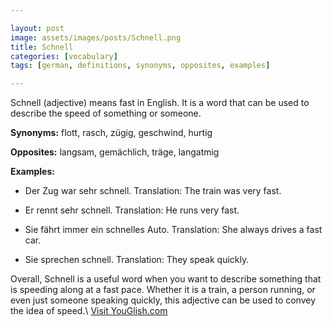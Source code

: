 ```yaml
---

layout: post
image: assets/images/posts/Schnell.png
title: Schnell
categories: [vocabulary]
tags: [german, definitions, synonyms, opposites, examples]

---
```


Schnell (adjective) means fast in English. It is a word that can be used to describe the speed of something or someone.

**Synonyms:** flott, rasch, zügig, geschwind, hurtig

**Opposites:** langsam, gemächlich, träge, langatmig

**Examples:**

- Der Zug war sehr schnell.
  Translation: The train was very fast.

- Er rennt sehr schnell.
  Translation: He runs very fast.

- Sie fährt immer ein schnelles Auto.
  Translation: She always drives a fast car.

- Sie sprechen schnell.
  Translation: They speak quickly.

Overall, Schnell is a useful word when you want to describe something that is speeding along at a fast pace. Whether it is a train, a person running, or even just someone speaking quickly, this adjective can be used to convey the idea of speed.\ <a id="yg-widget-0" class="youglish-widget" data-query="Schnell" data-lang="german" data-components="8412" data-auto-start="0" data-bkg-color="theme_light" data-title="How%20to%20pronounce%20Schnell%20in%20German"  rel="nofollow" href="https://youglish.com">Visit YouGlish.com</a><script async src="https://youglish.com/public/emb/widget.js" charset="utf-8"></script>